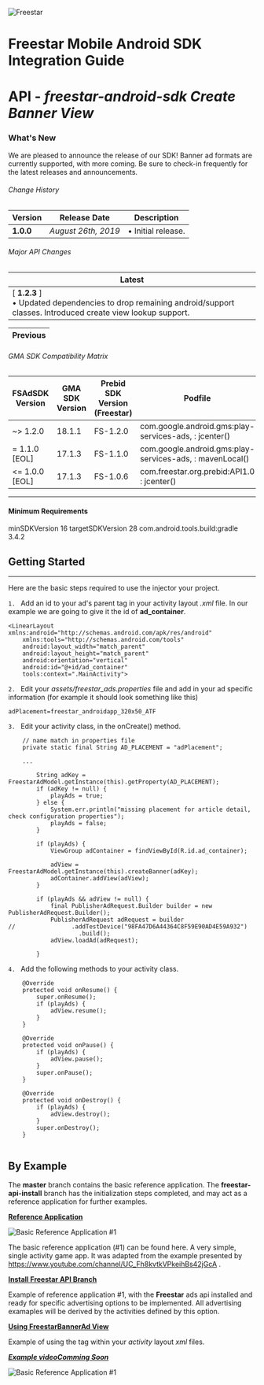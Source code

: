 ![Freestar](https://github.com/freestarcapital/Freestar-Mobile-Android-SDK/raw/master/images/freestar.jpg)
# Freestar Mobile Android SDK Integration Guide
# API - _freestar-android-sdk_ ***Create Banner View***

### What's New
We are pleased to announce the release of our SDK! Banner ad formats are currently supported, with more coming.  Be sure to check-in frequently for the latest releases and announcements.

###### Change History
| Version | Release Date | Description |
| ---- | ------- | ----------- |
| __1.0.0__ | _August 26th, 2019_ |  • Initial release. |

###### Major API Changes
| Latest |
| ---- |
| [ __1.2.3__ ] <br>• Updated dependencies to drop remaining android/support classes.  Introduced create view lookup support.<br>|

| Previous |
| ---- |

###### GMA SDK Compatibility Matrix

| FSAdSDK Version | GMA SDK Version | Prebid SDK Version<br>(Freestar) | Podfile |
| ---- | ----- | ----- | ------------ |
| ~> 1.2.0 | 18.1.1 | FS-1.2.0 | com.google.android.gms:play-services-ads, : jcenter() |
| = 1.1.0 [EOL]| 17.1.3 | FS-1.1.0 | com.google.android.gms:play-services-ads, : mavenLocal() |
| <= 1.0.0 [EOL]| 17.1.3 | FS-1.0.6 | com.freestar.org.prebid:API1.0 : jcenter() |

---
#### Minimum Requirements
minSDKVersion 16
targetSDKVersion 28
com.android.tools.build:gradle 3.4.2

## Getting Started
---

Here are the basic steps required to use the injector your project.

`1. ` Add an id to your ad's parent tag in your activity layout _.xml_ file.  In our example we are going to give it the id of **ad_container**.

```
<LinearLayout xmlns:android="http://schemas.android.com/apk/res/android"
    xmlns:tools="http://schemas.android.com/tools"
    android:layout_width="match_parent"
    android:layout_height="match_parent"
    android:orientation="vertical"
    android:id="@+id/ad_container"
    tools:context=".MainActivity">
```

`2. ` Edit your _assets/freestar_ads.properties_ file and add in your ad specific information (for example it should look something like this)

```
adPlacement=freestar_androidapp_320x50_ATF
```

`3. ` Edit your activity class, in the onCreate() method.

```
    // name match in properties file
    private static final String AD_PLACEMENT = "adPlacement";
    
    ...
    
        String adKey = FreestarAdModel.getInstance(this).getProperty(AD_PLACEMENT);
        if (adKey != null) {
            playAds = true;
        } else {
            System.err.println("missing placement for article detail, check configuration properties");
            playAds = false;
        }

        if (playAds) {
            ViewGroup adContainer = findViewById(R.id.ad_container);

            adView = FreestarAdModel.getInstance(this).createBanner(adKey);
            adContainer.addView(adView);
        }

        if (playAds && adView != null) {
            final PublisherAdRequest.Builder builder = new PublisherAdRequest.Builder();
            PublisherAdRequest adRequest = builder
//                .addTestDevice("98FA47D6A44364C8F59E90AD4E59A932")
                    .build();
            adView.loadAd(adRequest);

        }
```

`4. ` Add the following methods to your activity class. 

```
    @Override
    protected void onResume() {
        super.onResume();
        if (playAds) {
            adView.resume();
        }
    }

    @Override
    protected void onPause() {
        if (playAds) {
            adView.pause();
        }
        super.onPause();
    }

    @Override
    protected void onDestroy() {
        if (playAds) {
            adView.destroy();
        }
        super.onDestroy();
    }


```

## By Example

The **master** branch contains the basic reference application.  The **freestar-api-install** branch has the initialization steps completed, and may act as a reference application for further examples.

[**Reference Application**](https://freestarcapital/Freestar-Mobile-Android-SDK/new/master)

![**Basic Reference Application #1**](https://github.com/freestarcapital/Freestar-Mobile-Android-SDK/raw/master/images/app-FSA-1-0.png)

The basic reference application (#1) can be found here.  A very simple, single activity game app.  It was adapted from the example presented by https://www.youtube.com/channel/UC_Fh8kvtkVPkeihBs42jGcA .

[**Install Freestar API Branch**](https://freestarcapital/Freestar-Mobile-Android-SDK/new/freestar-api-install)

Example of reference application #1, with the **Freestar** ads api installed and ready for specific advertising options to be implemented.  All advertising examaples will be derived by the activities defined by this option.

[**Using FreestarBannerAd View**](https://freestarcapital/Freestar-Mobile-Android-SDK/new/freestar-banner-ad)

Example of using the <FreestarBannerAd> tag within your _activity_ layout _xml_ files.

[_**Example video**_***Comming Soon***]()

![**Basic Reference Application #1**](https://github.com/freestarcapital/Freestar-Mobile-Android-SDK/raw/master/images/app-FSA-1-1.png)
